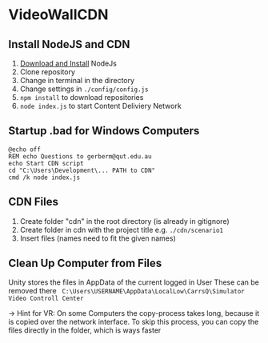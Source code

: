 # VideoWallCDN
## Install NodeJS and CDN
1. [Download and Install](https://nodejs.org/en/) NodeJs
2. Clone repository 
3. Change in terminal in the directory
4. Change settings in ```./config/config.js```
5. ```npm install``` to download repositories 
6. ```node index.js``` to start Content Deliviery Network

## Startup .bad for Windows Computers 
```bad
@echo off
REM echo Questions to gerberm@qut.edu.au
echo Start CDN script
cd "C:\Users\Development\... PATH to CDN"
cmd /k node index.js  
```
## CDN Files
1. Create folder "cdn" in the root directory (is already in gitignore)
2. Create folder in cdn with the project title e.g. ```./cdn/scenario1```
3. Insert files (names need to fit the given names)

## Clean Up Computer from Files
Unity stores the files in AppData of the current logged in User
These can be removed there
``` C:\Users\USERNAME\AppData\LocalLow\CarrsQ\Simulator Video Controll Center``` 

-> Hint for VR: On some Computers the copy-process takes long, because it is copied over the network interface. To skip this process, you can copy the files directly in the folder, which is ways faster

